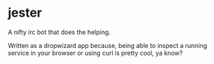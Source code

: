 jester
======

A nifty irc bot that does the helping.

Written as a dropwizard app because, being able to inspect a running service in your browser or using curl is pretty cool, ya know?

